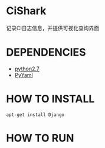 # CiShark

记录CI日志信息，并提供可视化查询界面

# DEPENDENCIES

* [python2.7](https://www.python.org/)
* [PyYaml](http://pyyaml.org/wiki/PyYAML)

# HOW TO INSTALL
    apt-get install Django

# HOW TO RUN
